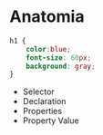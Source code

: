 # Anatomia

```css
h1 {
    color:blue;
    font-size: 60px;
    background: gray;
}
```

* Selector 
* Declaration 
* Properties
* Property Value